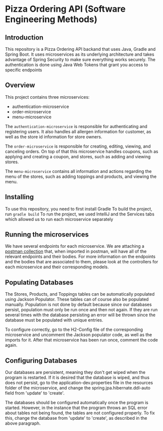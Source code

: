 # Pizza Ordering API (Software Engineering Methods)

## Introduction
This repository is a Pizza Ordering API backand that uses Java, Gradle and Spring Boot. It uses microservices
as its underlying architecture and takes advantage of Spring Security to make sure everything works securely.
The authentication is done using Java Web Tokens that grant you access to specific endpoints

## Overview

This project contains three microservices:
- authentication-microservice
- order-microservice
- menu-microservice

The `authentication-microservice` is responsible for authenticating and registering users. It also handles all
allergen information for customer, as well as the store id information for store owners.

The `order-microservice` is responsible for creating, editing, viewing, and canceling orders. On top of that this microservice
handles coupons, such as applying and creating a coupon, and stores, such as adding and viewing stores.

The `menu-microservice` contains all information and actions regarding the menu of the stores, such as adding
toppings and products, and viewing the menu.

## Installing

To use this repository, you need to first install Gradle
To build the project, run `gradle build`
To run the project, we used IntelliJ and the Services tabs which allowed us to run each microservice separately

## Running the microservices

We have several endpoints for each microservice. We are attaching a 
[postman collection](https://api.postman.com/collections/24609742-2815f8bb-6f01-491e-a9cf-a35bc44bc278?access_key=PMAT-01GKPYY8R4BCDHG7KWWQGWSN3S)
 that, when imported in postman, will have all of the relevant endpoints and their bodies. For more information on the endpoints
and the bodies that are associated to them, please look at the controllers for each microservice and their corresponding models.

## Populating Databases

The Stores, Products, and Toppings tables can be automatically populated using Jackson Populator. These tables can of
course also be populated manually. Population is not done by default
because since our databases persist, population must only be run once and then not again. If they are run several times with the
database persisting an error will be thrown since the database must be populated with unique entries.

To configure correctly, go to the H2-Config file of the corresponding microservice and uncomment the Jackson populator code,
as well as the imports for it. After that microservice has been run once, comment the code again. 

## Configuring Databases

Our databases are persistent, meaning they don't get wiped when the program is restarted. If it is desired that the database
is wiped, and thus does not persist, go to the application-dev.properties file in the resources folder of the microservice,
and change the spring.jpa.hibernate.ddl-auto field from 'update' to 'create'.

The databases should be configured automatically once the program is started. However, in the instance that the program
throws an SQL error about tables not being found, the tables are not configured properly. To fix this, change the database
from 'update' to 'create', as described in the above paragraph. 
